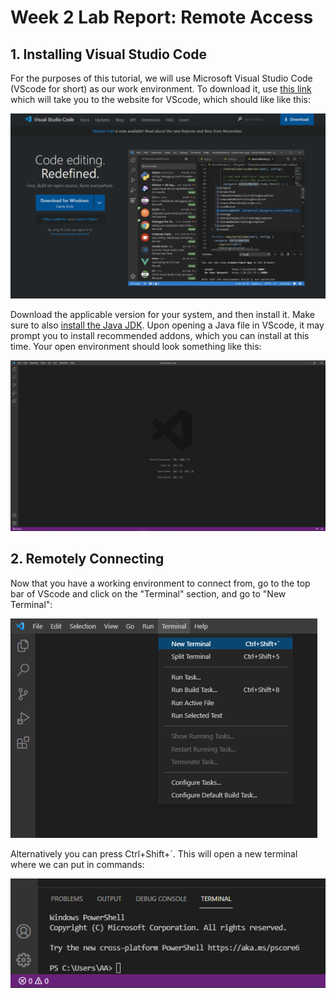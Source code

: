 # Week 2 Lab Report: Remote Access

## 1. Installing Visual Studio Code
For the purposes of this tutorial, we will use Microsoft Visual Studio Code (VScode for short) as our work environment. To download it, use [this link](https://code.visualstudio.com/) which will take you to the website for VScode, which should like like this:

![VScode_Website](VScodeimage.PNG)

Download the applicable version for your system, and then install it. Make sure to also [install the Java JDK](https://www.oracle.com/java/technologies/downloads/). Upon opening a Java file in VScode, it may prompt you to install recommended addons, which you can install at this time. Your open environment should look something like this:

![Open_VScode](EmptyVScode.png)

## 2. Remotely Connecting
Now that you have a working environment to connect from, go to the top bar of VScode and click on the "Terminal" section, and go to "New Terminal":

![NewTerminal](VScodeNewTerminal.png)



 Alternatively you can press Ctrl+Shift+`. This will open a new terminal where we can put in commands:

 ![OpenTerminal](VScodeTerminal.png) 